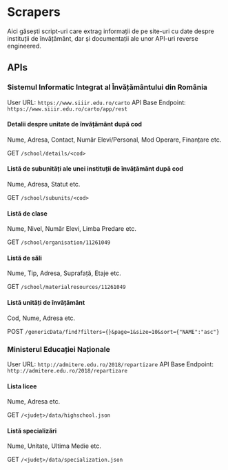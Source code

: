 # Scrapers
Aici găsești script-uri care extrag informații de pe site-uri cu date despre instituții de învățământ, dar și documentații ale unor API-uri reverse engineered.

## APIs
### Sistemul Informatic Integrat al Învățământului din România
User URL: `https://www.siiir.edu.ro/carto`
API Base Endpoint: `https://www.siiir.edu.ro/carto/app/rest`

#### Detalii despre unitate de învățământ după cod
Nume, Adresa, Contact, Număr Elevi/Personal, Mod Operare, Finanțare etc.

GET `/school/details/<cod>`

#### Listă de subunități ale unei instituții de învățământ după cod
Nume, Adresa, Statut etc.

GET `/school/subunits/<cod>`

#### Listă de clase
Nume, Nivel, Număr Elevi, Limba Predare etc.

GET `/school/organisation/11261049`

#### Listă de săli
Nume, Tip, Adresa, Suprafață, Etaje etc.

GET `/school/materialresources/11261049`

#### Listă unități de învățământ
Cod, Nume, Adresa etc.

POST `/genericData/find?filters={}&page=1&size=10&sort={"NAME":"asc"}`

### Ministerul Educației Naționale
User URL: `http://admitere.edu.ro/2018/repartizare`
API Base Endpoint: `http://admitere.edu.ro/2018/repartizare`

#### Lista licee
Nume, Adresa etc.

GET `/<județ>/data/highschool.json`

#### Listă specializări
Nume, Unitate, Ultima Medie etc.

GET `/<județ>/data/specialization.json`
